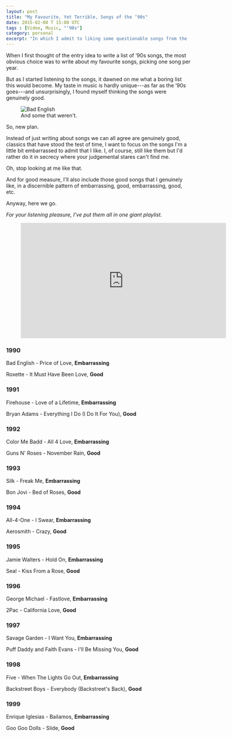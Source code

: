 ```yaml
---
layout: post
title: "My Favourite, Yet Terrible, Songs of the ‘90s"
date: 2015-02-08 T 15:00 UTC
tags : [Video, Music, "‘90s"]
category: personal
excerpt: "In which I admit to liking some questionable songs from the ‘90s."
---
```

When I first thought of the entry idea to write a list of ‘90s songs, the most obvious choice was to write about my favourite songs, picking one song per year.

But as I started listening to the songs, it dawned on me what a boring list this would become. My taste in music is hardly unique---as far as the ‘90s goes---and unsurprisingly, I found myself thinking the songs were genuinely good.

<figure>
	<img class="js-lazy-load" data-original="/assets/posts/2015/february/my-favourite-yet-terrible-songs-of-the-90s/bad-english.jpg" alt="Bad English">
	<figcaption>And some that weren't.</figcaption>
</figure>

So, new plan.

Instead of just writing about songs we can all agree are genuinely good, classics that have stood the test of time, I want to focus on the songs I'm a little bit embarrassed to admit that I like. I, of course, still like them but I'd rather do it in secrecy where your judgemental stares can't find me.

Oh, stop looking at me like that.

And for good measure, I'll also include those good songs that I genuinely like, in a discernible pattern of embarrassing, good, embarrassing, good, etc.

Anyway, here we go.

*For your listening pleasure, I've put them all in one giant playlist.*

<figure class="media-video">
	<iframe width="560" height="315" src="https://www.youtube.com/embed/videoseries?list=PLizPUDnkGfiRGQ0ZQo4jPxeRDo5NtbzyI" frameborder="0" allowfullscreen></iframe>
</figure>

### 1990

Bad English - Price of Love, **Embarrassing**

Roxette - It Must Have Been Love, **Good**

### 1991

Firehouse - Love of a Lifetime, **Embarrassing**

Bryan Adams - Everything I Do (I Do It For You), **Good**

### 1992

Color Me Badd - All 4 Love, **Embarrassing**

Guns N' Roses - November Rain, **Good**

### 1993

Silk - Freak Me, **Embarrassing**

Bon Jovi - Bed of Roses, **Good**

### 1994

All-4-One - I Swear, **Embarrassing**

Aerosmith - Crazy, **Good**

### 1995

Jamie Walters - Hold On, **Embarrassing**

Seal - Kiss From a Rose, **Good**

### 1996

George Michael - Fastlove, **Embarrassing**

2Pac - California Love, **Good**

### 1997

Savage Garden - I Want You, **Embarrassing**

Puff Daddy and Faith Evans - I'll Be Missing You, **Good**

### 1998

Five - When The Lights Go Out, **Embarrassing**

Backstreet Boys - Everybody (Backstreet's Back), **Good**

### 1999

Enrique Iglesias - Bailamos, **Embarrassing**

Goo Goo Dolls - Slide, **Good**